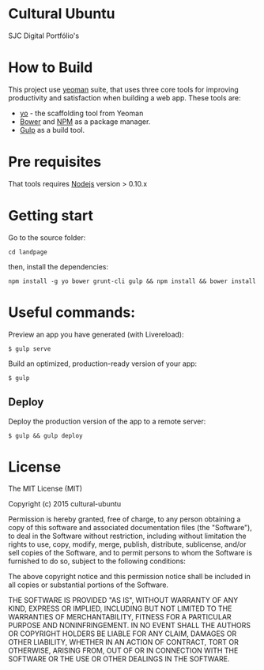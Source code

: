 # Cultural Ubuntu

SJC Digital Portfólio's

# How to Build

This project use [yeoman](http://yeoman.io/learning/) suite, that uses  three core tools for improving productivity and satisfaction when building a web app. These tools are:

- [yo](http://yeoman.io/learning/) - the scaffolding tool from Yeoman
- [Bower](http://bower.io/) and [NPM](https://www.npmjs.com/) as a package manager.
- [Gulp](http://gulpjs.com/) as a build tool.

# Pre requisites

That tools requires [Nodejs](http://nodejs.org) version > 0.10.x

# Getting start

Go to the source folder:

	cd landpage

then, install the dependencies:

	npm install -g yo bower grunt-cli gulp && npm install && bower install

# Useful commands:

Preview an app you have generated (with Livereload):

	$ gulp serve

Build an optimized, production-ready version of your app:

	$ gulp

## Deploy

Deploy the production version of the app to a remote server:

	$ gulp && gulp deploy


# License

The MIT License (MIT)

Copyright (c) 2015 cultural-ubuntu

Permission is hereby granted, free of charge, to any person obtaining a copy
of this software and associated documentation files (the "Software"), to deal
in the Software without restriction, including without limitation the rights
to use, copy, modify, merge, publish, distribute, sublicense, and/or sell
copies of the Software, and to permit persons to whom the Software is
furnished to do so, subject to the following conditions:

The above copyright notice and this permission notice shall be included in all
copies or substantial portions of the Software.

THE SOFTWARE IS PROVIDED "AS IS", WITHOUT WARRANTY OF ANY KIND, EXPRESS OR
IMPLIED, INCLUDING BUT NOT LIMITED TO THE WARRANTIES OF MERCHANTABILITY,
FITNESS FOR A PARTICULAR PURPOSE AND NONINFRINGEMENT. IN NO EVENT SHALL THE
AUTHORS OR COPYRIGHT HOLDERS BE LIABLE FOR ANY CLAIM, DAMAGES OR OTHER
LIABILITY, WHETHER IN AN ACTION OF CONTRACT, TORT OR OTHERWISE, ARISING FROM,
OUT OF OR IN CONNECTION WITH THE SOFTWARE OR THE USE OR OTHER DEALINGS IN THE
SOFTWARE.

